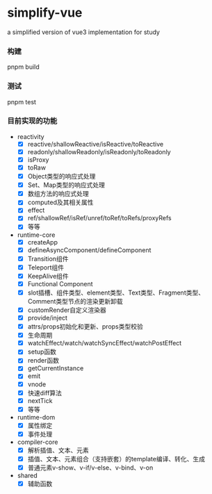 # simplify-vue
a simplified version of vue3 implementation for study

### 构建
pnpm build

### 测试
pnpm test

### 目前实现的功能
- reactivity
   - [x] reactive/shallowReactive/isReactive/toReactive
   - [x] readonly/shallowReadonly/isReadonly/toReadonly
   - [x] isProxy
   - [x] toRaw
   - [x] Object类型的响应式处理
   - [x] Set、Map类型的响应式处理
   - [x] 数组方法的响应式处理
   - [x] computed及其相关属性
   - [x] effect
   - [x] ref/shallowRef/isRef/unref/toRef/toRefs/proxyRefs
   - [x] 等等
- runtime-core
   - [x] createApp
   - [x] defineAsyncComponent/defineComponent
   - [x] Transition组件
   - [x] Teleport组件
   - [x] KeepAlive组件
   - [x] Functional Component
   - [x] slot插槽、组件类型、element类型、Text类型、Fragment类型、Comment类型节点的渲染更新卸载
   - [x] customRender自定义渲染器
   - [x] provide/inject
   - [x] attrs/props初始化和更新、props类型校验
   - [x] 生命周期
   - [x] watchEffect/watch/watchSyncEffect/watchPostEffect
   - [x] setup函数
   - [x] render函数
   - [x] getCurrentInstance
   - [x] emit
   - [x] vnode
   - [x] 快速diff算法
   - [x] nextTick
   - [x] 等等
- runtime-dom
   - [x] 属性绑定
   - [x] 事件处理
- compiler-core
   - [x] 解析插值、文本、元素
   - [x] 插值、文本、元素组合（支持嵌套）的template编译、转化、生成
   - [x] 普通元素v-show、v-if/v-else、v-bind、v-on
- shared
   - [x] 辅助函数
